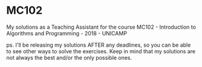 # MC102
My solutions as a Teaching Assistant for the course MC102 - Introduction to Algorithms and Programming - 2018 - UNICAMP

ps. I'll be releasing my solutions AFTER any deadlines, so you can be able to see other ways to solve the exercises.
Keep in mind that my solutions are not always the best and/or the only possible ones.

